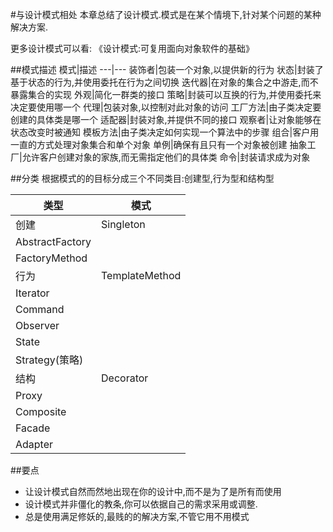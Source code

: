 #与设计模式相处
本章总结了设计模式.模式是在某个情境下,针对某个问题的某种解决方案.

更多设计模式可以看:
《设计模式:可复用面向对象软件的基础》

##模式描述
模式|描述
---|---
装饰者|包装一个对象,以提供新的行为
状态|封装了基于状态的行为,并使用委托在行为之间切换
迭代器|在对象的集合之中游走,而不暴露集合的实现
外观|简化一群类的接口
策略|封装可以互换的行为,并使用委托来决定要使用哪一个
代理|包装对象,以控制对此对象的访问
工厂方法|由子类决定要创建的具体类是哪一个
适配器|封装对象,并提供不同的接口
观察者|让对象能够在状态改变时被通知
模板方法|由子类决定如何实现一个算法中的步骤
组合|客户用一直的方式处理对象集合和单个对象
单例|确保有且只有一个对象被创建
抽象工厂|允许客户创建对象的家族,而无需指定他们的具体类
命令|封装请求成为对象

##分类
根据模式的的目标分成三个不同类目:创建型,行为型和结构型

类型|模式
---|---
创建|Singleton
|AbstractFactory
|FactoryMethod
行为|TemplateMethod
|Iterator
|Command
|Observer
|State
|Strategy(策略)
结构|Decorator
|Proxy
|Composite
|Facade
|Adapter

##要点
 * 让设计模式自然而然地出现在你的设计中,而不是为了是所有而使用
 * 设计模式并非僵化的教条,你可以依据自己的需求采用或调整.
 * 总是使用满足修妖的,最贱的的解决方案,不管它用不用模式

